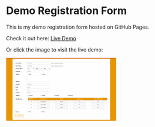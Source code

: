 # Demo Registration Form

This is my demo registration form hosted on GitHub Pages.

Check it out here: [Live Demo](https://kiruthikasankarr.github.io/Registration-Form/)

Or click the image to visit the live demo:

<a href="https://kiruthikasankarr.github.io/Registration-Form/">
  <img src="Demo.png" alt="Form Screenshot" width="300">
</a>
